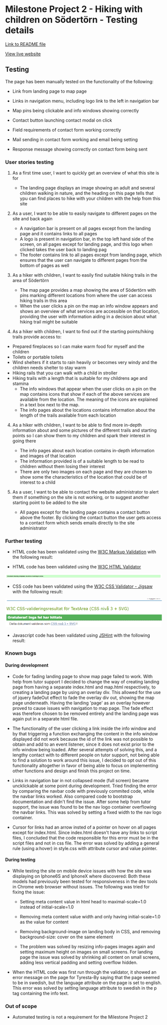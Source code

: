 # Milestone Project 2 - Hiking with children on Södertörn - Testing details

[Link to README file](README.md/)

[View live website](https://mmmangooo.github.io/Milestone-Project2/)

## Testing

The page has been manually tested on the functionality of the following:

* Link from landing page to map page

* Links in navigation menu, including logo link to the left in navigation bar

* Map pins being clickable and info windows showing correctly

* Contact button launching contact modal on click

* Field requirements of contact form working correctly

* Mail sending in contact form working and email being setting

* Response message showing correctly on contact form being sent




### User stories testing

1. As a first time user, I want to quickly get an overview of what this site is for 
    * The landing page displays an image showing an adult and several children walking in nature, and the heading on this page tells that ypu can find places to hike with your children
      with the help from this site

2. As a user, I want to be able to easily navigate to different pages on the site and back again

    * A navigation bar is present on all pages except from the landing page and it contains links to all pages 
    * A logo is present in navigation bar, in the top left hand side of the screen, on all pages except for landing page, and this logo when clicked takes the user back to landing pag
    * The footer contains link to all pages except from landing page, which ensures that the user can navigate to different pages from the bottom of pages as well

2. As a hiker with children, I want to easily find suitable hiking trails in the area of Södertörn
    * The map page provides a map showing the area of Södertörn with pins marking different locations from where the user can access hiking trails in this area
    * When the user clicks a pin on the map an info window appears and shows an overview of what services are accessible on that location, providing the user with information aiding 
      in a decision about what hiking trail might be suitable

3. As a hiker with children, I want to find out if the starting points/hiking trails provide access to:
 * Prepared fireplaces so I can make warm food for myself and the children
 * Toilets or portable toilets
 * Wind shelters if it starts to rain heavily or becomes very windy and the children needs shelter to stay warm
 * Hiking rails that you can walk with a child in stroller
 * Hiking trails with a length that is suitable for my childrens age and stamina
     * The info windows that appear when the user clicks on a pin on the map contains icons that show if each of the above services are available from the location. The meaning of
       the icons are explained in a text box next to the map.
     * The info pages about the locations contains information about the length of the trails available from each location
  

4. As a hiker with children, I want to be able to find more in-depth information about and some pictures of the different trails and starting points so I can show them to my children 
   and spark their interest in going there
     * The info pages about each location contains in-depth information and images of that location
     * The information provided is of a suitable length to be read to children without them losing their interest
     * There are only two images on each page and they are chosen to show some the characteristics of the location that could be of interest to a child

5. As a user, I want to be able to contact the website administrator to alert them if something on the site is not working, or to suggest another
   starting point to be added to the site
     * All pages except for the landing page contains a contact button above the footer. By clicking the contact button the user gets access to a contact form which sends emails
       directly to the site administrator

       


### Further testing

* HTML code has been validated using the [W3C Markup Validation](https://validator.w3.org/) with the following result:

* HTML code has been validated using the [W3C HTML Validator](https://validator.w3.org/)

![Result from HTML validator](./assets/images/HTML-validation.PNG)

* CSS code has been validated using the [W3C CSS Validator - Jigsaw](https://jigsaw.w3.org/css-validator/) with the following result:

![Result from CSS validator](./assets/images/CSS-validation.PNG)

* Javascript code has been validated using [JSHint](https://jshint.com/) with the following result:


### Known bugs

#### During development

* Code for fading landing page to show map page failed to work. With help from tutor support I decided to change the way of creating landing page from 
  having a separate index.html and map.html respectively, to creating a landing page by using an overlay div. This allowed for the use of jquery fadeOut 
  effect to fade the overlay div out, showing the map page underneath. Having the landing 'page' as an overlay however proved to cause issues with navigation 
  to map page. The fade effect was therefore chosen to be removed entirely and the landing page was again put in a separate html file.

* The functionality of the user clicking a link inside the info window and by that triggering a function exchanging the content in the info window displayed
  did not work because the id of the link was not possible to obtain and add to an event listener, since it does not exist prior to the info window 
  being loaded. After several attempts of solving this, and a lengthy contact with to different people on tutor support, not being able to find a solution
  to work around this issue, I decided to opt out of this functionality altogether in favor of being able to focus on implementing other functions and
  design and finish this project on time. 

* Links in navigation bar in not collapsed mode (full screen) became uncklickable at some point during development. Tried finding the error by comparing the navbar code with previously commited
  code, while the navbar links worked. Also compared code to bootstrap documentation and didn't find the issue. After some help from tutor support, the issue was found to be the nav logo 
  container overflowing the navbar links. This was solved by setting a fixed width to the nav logo container. 

* Cursor for links had an arrow insted of a pointer on hover on all pages except for index.html. Since index.html doesn't have any links to script files, I concluded
  that the code responsible for this error must be in the script files and not in css file. The error was solved by adding a general rule (using a:hover) in style.css with
  attribute cursor and value pointer.

#### During testing

* While testing the site on mobile device issues with how the site was displaying on Iphone6S and IphoneX where discovered: Both these models had previously been tested for responsiveness
  in the dev tools in Chrome web browser without issues. The following was tried for fixing the issue:

   * Setting meta content value in html head to maximal-scale=1.0 instead of initial-scale=1.0
   
   * Removing meta content value width and only having initial-scale=1.0 as the value for content

   * Removing background-image on landing body in CSS, and removing background-size: cover on the same element

   * The problem was solved by resizing info-pages images again and setting maximum height on images on small screens. For landing page the issue was solved by shrinking all content
     on small screens, adding less vertical padding and setting overflow hidden. 

* When the HTML code was first run through the validator, it showed an error message on the page for Tyresta-By saying that the page seemed to be in swedish, but the language attribute
  on the page is set to english. This error was solved by setting language attribute to swedish in the p tag containing the info text.


### Out of scope

* Automated testing is not a requirement for the Milestone Project 2
